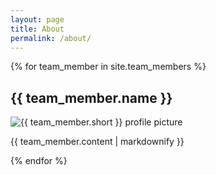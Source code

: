 ```yaml
---
layout: page
title: About
permalink: /about/
---
```


{% for team_member in site.team_members %}

  <h2>{{ team_member.name }}</h2>
  <img alt="{{ team_member.short }} profile picture" class="profilepic" src="{{ site.baseurl }}/images/{{ team_member.short }}.jpg">
  <p>{{ team_member.content | markdownify }}</p>

{% endfor %}

